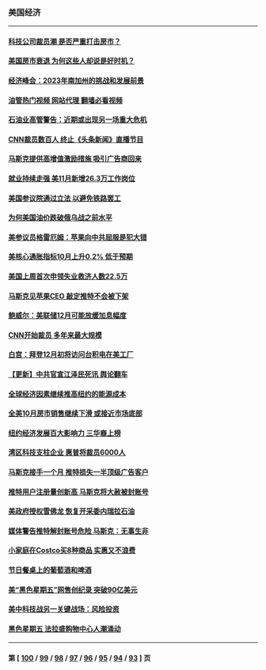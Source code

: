 ### 美国经济
---
#### [科技公司裁员潮 是否严重打击房市？](../../pages/ncid1078158/n13877752.md?12031245) 
#### [美国房市衰退 为何这些人却说是好时机？](../../pages/ncid1078158/n13877735.md?12031245) 
#### [经济峰会：2023年南加州的挑战和发展前景](../../pages/ncid1078158/n13877733.md?12031245) 
#### [油管热门视频 网站代理 翻墙必看视频](http://138.2.39.72:81/youtube.html?epic-marker?12031245)
#### [石油业高管警告：近期或出现另一场重大危机](../../pages/ncid1078158/n13877695.md?12031245) 
#### [CNN裁员数百人 终止《头条新闻》直播节目](../../pages/ncid1078158/n13877643.md?12031245) 
#### [马斯克提供高增值激励措施 吸引广告商回来](../../pages/ncid1078158/n13877597.md?12031245) 
#### [就业持续走强 美11月新增26.3万工作岗位](../../pages/ncid1078158/n13877538.md?12031245) 
#### [美国参议院通过立法 以避免铁路罢工](../../pages/ncid1078158/n13877009.md?12031245) 
#### [为何美国油价跌破俄乌战之前水平](../../pages/ncid1078158/n13876960.md?12031245) 
#### [美参议员格雷厄姆：苹果向中共屈服是犯大错](../../pages/ncid1078158/n13876862.md?12031245) 
#### [美核心通胀指标10月上升0.2% 低于预期](../../pages/ncid1078158/n13876265.md?12031245) 
#### [美国上周首次申领失业救济人数22.5万](../../pages/ncid1078158/n13876866.md?12031245) 
#### [马斯克见苹果CEO 敲定推特不会被下架](../../pages/ncid1078158/n13876640.md?12031245) 
#### [鲍威尔：美联储12月可能放缓加息幅度](../../pages/ncid1078158/n13876342.md?12031245) 
#### [CNN开始裁员 多年来最大规模](../../pages/ncid1078158/n13876274.md?12031245) 
#### [白宫：拜登12月初将访问台积电在美工厂](../../pages/ncid1078158/n13876214.md?12031245) 
#### [【更新】中共官宣江泽民死讯 舆论翻车](../../pages/ncid1078158/n13876029.md?12031245) 
#### [全球经济因素继续推高纽约的能源成本](../../pages/ncid1078158/n13875815.md?12031245) 
#### [全美10月房市销售继续下滑 或接近市场底部](../../pages/ncid1078158/n13875069.md?12031245) 
#### [纽约经济发展百大影响力 三华裔上榜](../../pages/ncid1078158/n13874378.md?12031245) 
#### [湾区科技支柱企业 惠普将裁员6000人](../../pages/ncid1078158/n13874414.md?12031245) 
#### [马斯克接手一个月 推特损失一半顶级广告客户](../../pages/ncid1078158/n13874404.md?12031245) 
#### [推特用户注册量创新高 马斯克将大赦被封账号](../../pages/ncid1078158/n13874179.md?12031245) 
#### [美政府授权雪佛龙 恢复开采委内瑞拉石油](../../pages/ncid1078158/n13874152.md?12031245) 
#### [媒体警告推特解封账号危险 马斯克：无事生非](../../pages/ncid1078158/n13873858.md?12031245) 
#### [小家庭在Costco买8种商品 实惠又不浪费](../../pages/ncid1078158/n13872006.md?12031245) 
#### [节日餐桌上的葡萄酒和啤酒](../../pages/ncid1078158/n13874004.md?12031245) 
#### [美“黑色星期五”网售创纪录 突破90亿美元](../../pages/ncid1078158/n13873847.md?12031245) 
#### [美中科技战另一关键战场：风险投资](../../pages/ncid1078158/n13873321.md?12031245) 
#### [黑色星期五 法拉盛购物中心人潮涌动](../../pages/ncid1078158/n13873387.md?12031245) 

---
#### 第 [ [100](./100.md?12031245) / [99](./99.md?12031245) / [98](./98.md?12031245) / [97](./97.md?12031245) / [96](./96.md?12031245) / [95](./95.md?12031245) / [94](./94.md?12031245) / [93](./93.md?12031245) ] 页
